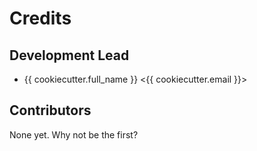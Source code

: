 Credits
=======

Development Lead
----------------

- {{ cookiecutter.full_name }} \<{{ cookiecutter.email }}>

Contributors
------------

None yet. Why not be the first?
